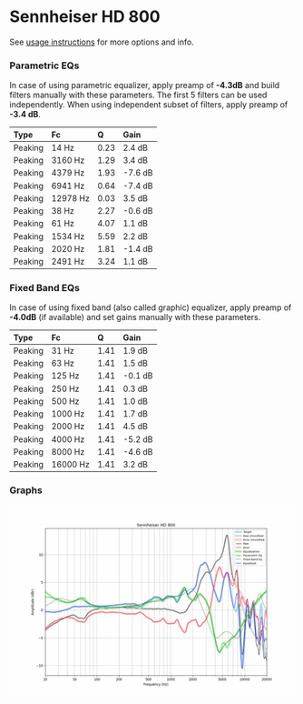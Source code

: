 # Sennheiser HD 800
See [usage instructions](https://github.com/jaakkopasanen/AutoEq#usage) for more options and info.

### Parametric EQs
In case of using parametric equalizer, apply preamp of **-4.3dB** and build filters manually
with these parameters. The first 5 filters can be used independently.
When using independent subset of filters, apply preamp of **-3.4 dB**.

| Type    | Fc       |    Q | Gain    |
|:--------|:---------|:-----|:--------|
| Peaking | 14 Hz    | 0.23 | 2.4 dB  |
| Peaking | 3160 Hz  | 1.29 | 3.4 dB  |
| Peaking | 4379 Hz  | 1.93 | -7.6 dB |
| Peaking | 6941 Hz  | 0.64 | -7.4 dB |
| Peaking | 12978 Hz | 0.03 | 3.5 dB  |
| Peaking | 38 Hz    | 2.27 | -0.6 dB |
| Peaking | 61 Hz    | 4.07 | 1.1 dB  |
| Peaking | 1534 Hz  | 5.59 | 2.2 dB  |
| Peaking | 2020 Hz  | 1.81 | -1.4 dB |
| Peaking | 2491 Hz  | 3.24 | 1.1 dB  |

### Fixed Band EQs
In case of using fixed band (also called graphic) equalizer, apply preamp of **-4.0dB**
(if available) and set gains manually with these parameters.

| Type    | Fc       |    Q | Gain    |
|:--------|:---------|:-----|:--------|
| Peaking | 31 Hz    | 1.41 | 1.9 dB  |
| Peaking | 63 Hz    | 1.41 | 1.5 dB  |
| Peaking | 125 Hz   | 1.41 | -0.1 dB |
| Peaking | 250 Hz   | 1.41 | 0.3 dB  |
| Peaking | 500 Hz   | 1.41 | 1.0 dB  |
| Peaking | 1000 Hz  | 1.41 | 1.7 dB  |
| Peaking | 2000 Hz  | 1.41 | 4.5 dB  |
| Peaking | 4000 Hz  | 1.41 | -5.2 dB |
| Peaking | 8000 Hz  | 1.41 | -4.6 dB |
| Peaking | 16000 Hz | 1.41 | 3.2 dB  |

### Graphs
![](./Sennheiser%20HD%20800.png)